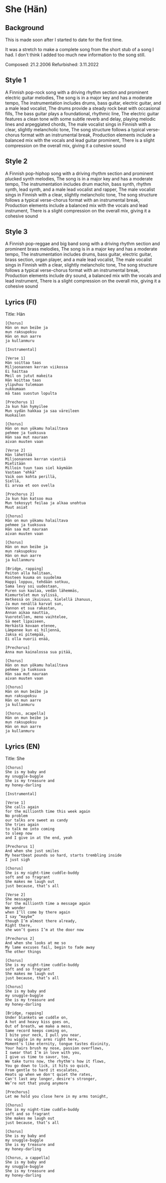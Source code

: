# She (Hän)

## Background
This is made soon after I started to date for the first time.

It was a stretch to make a complete song from the short stub of a song I had. I don't think I added too much new information to the song still.

Composed: 21.2.2006
Refurbished: 3.11.2022


## Style 1
A Finnish pop-rock song with a driving rhythm section and prominent electric guitar melodies,
The song is in a major key and has a moderate tempo,
The instrumentation includes drums, bass guitar, electric guitar, and a male lead vocalist,
The drums provide a steady rock beat with occasional fills,
The bass guitar plays a foundational, rhythmic line,
The electric guitar features a clean tone with some subtle reverb and delay, playing melodic lines and arpeggiated chords,
The male vocalist sings in Finnish with a clear, slightly melancholic tone,
The song structure follows a typical verse-chorus format with an instrumental break,
Production elements include a balanced mix with the vocals and lead guitar prominent,
There is a slight compression on the overall mix, giving it a cohesive sound

## Style 2
A Finnish pop-hiphop song with a driving rhythm section and prominent plucked synth melodies,
The song is in a major key and has a moderate tempo,
The instrumentation includes drum machin, bass synth, rhythm synth, lead synth, and a male lead vocalist and rapper,
The male vocalist sings in Finnish with a clear, slightly melancholic tone,
The song structure follows a typical verse-chorus format with an instrumental break,
Production elements include a balanced mix with the vocals and lead instrument,
There is a slight compression on the overall mix, giving it a cohesive sound

## Style 3
A Finnish pop-reggae and big band song with a driving rhythm section and prominent brass melodies,
The song is in a major key and has a moderate tempo,
The instrumentation includes drums, bass guitar, electric guitar, brass section, organ player, and a male lead vocalist,
The male vocalist sings in Finnish with a clear, slightly melancholic tone,
The song structure follows a typical verse-chorus format with an instrumental break,
Production elements include dry sound, a balanced mix with the vocals and lead instrument,
There is a slight compression on the overall mix, giving it a cohesive sound

## Lyrics (FI)
Title: Hän

```
[Chorus]
Hän on mun beibe ja
mun raksupoksu
Hän on mun aarre
ja kullanmuru

[Instrumental]

[Verse 1]
Hän soittaa taas
Miljoonannen kerran viikossa
Ei haittaa
Meil on jutut makeita
Hän koittaa taas
ylipuhuu tulemaan
nukkumaan
mä taas suostun lopulta

[Prechorus 1]
Ja kun hän hymyilee
Mun sydän hakkaa ja saa väreileen
Huokailen

[Chorus]
Hän on mun yökamu halailtava
pehmee ja tuoksuva
Hän saa mut nauraan
aivan muuten vaan

[Verse 2]
Hän lähettää
Miljoonannen kerran viestiä
Mietitään
Milloin tuun taas siel käymään
Vastaan "ehkä"
Vaik oon kohta perillä,
Siellä,
Ei arvaa et oon ovella

[Prechorus 2]
Ja kun hän katsoo mua
Mun tekosyyt feilaa ja alkaa unohtua
Muut asiat

[Chorus]
Hän on mun yökamu halailtava
pehmee ja tuoksuva
Hän saa mut nauraan
aivan muuten vaan

[Chorus]
Hän on mun beibe ja
mun raksupoksu
Hän on mun aarre
ja kullanmuru

[Bridge, rapping]
Peiton alla halitaan,
Kosteen kuuma on suudelma
Happi loppuu, tehdään sotkuu,
Sama levy soi uudestaan,
Puren sun kaulaa, vedän lähemmäs,
Kiemurtelet mun sylissä,
Hetkessä on ikuisuus, kielellä ihanuus,
Ja mun nenällä karvat sun,
Vannon et sua rakastan,
Annan aikaa nauttia,
Vuorotellen, meno vaihtelee,
Sä meet lipaiseen,
Herkästä kovaan etenee,
Lämpenee kun ei hiljennä,
Jaksa ei pitempää,
Ei olla nuorii enää,

[Prechorus]
Anna mun kainalossa sua pitää,

[Chorus]
Hän on mun yökamu halailtava
pehmee ja tuoksuva
Hän saa mut nauraan
aivan muuten vaan

[Chorus]
Hän on mun beibe ja
mun raksupoksu
Hän on mun aarre
ja kullanmuru

[Chorus, acapella]
Hän on mun beibe ja
mun raksupoksu
Hän on mun aarre
ja kullanmuru
```





## Lyrics (EN)
Title: She

```
[Chorus]
She is my baby and
my snuggle-buggle
She is my treasure and
my honey-darling

[Instrumental]

[Verse 1]
She calls again
for the millionth time this week again
No problem
our talks are sweet as candy
She tries again
to talk me into coming
to sleep now
and I give in at the end, yeah

[Prechorus 1]
And when she just smiles
My heartbeat pounds so hard, starts trembling inside
I just sigh

[Chorus]
She is my night-time cuddle-buddy
soft and so fragrant
She makes me laugh out
just because, that’s all

[Verse 2]
She messages
for the millionth time a message again
We wonder
when I’ll come by there again
I say “maybe”
though I’m almost there already,
Right there,
she won’t guess I’m at the door now

[Prechorus 2]
And when she looks at me so
My lame excuses fail, begin to fade away
The other things

[Chorus]
She is my night-time cuddle-buddy
soft and so fragrant
She makes me laugh out
just because, that’s all

[Chorus]
She is my baby and
my snuggle-buggle
She is my treasure and
my honey-darling

[Bridge, rapping]
Under blankets we cuddle on,
A hot and heavy kiss goes on,
Out of breath, we make a mess,
Same record keeps coming on,
I bite your neck, I pull you near,
You wiggle in my arms right here,
Moment's like eternity, tongue tastes divinity,
Your hairs brush my nose, passion overflows,
I swear that I’m in love with you,
I give us time to savor, too,
We take turns now, the rhythm's how it flows,
You go down to lick, it hits so quick,
From gentle to hard it escalates,
Heats up when we don't quiet the rates,
Can't last any longer, desire's stronger,
We’re not that young anymore

[Prechorus]
Let me hold you close here in my arms tonight,

[Chorus]
She is my night-time cuddle-buddy
soft and so fragrant
She makes me laugh out
just because, that’s all

[Chorus]
She is my baby and
my snuggle-buggle
She is my treasure and
my honey-darling

[Chorus, a cappella]
She is my baby and
my snuggle-buggle
She is my treasure and
my honey-darling
```
